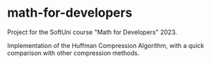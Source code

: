 # math-for-developers
Project for the SoftUni course "Math for Developers" 2023.

Implementation of the Huffman Compression Algorithm, with a quick comparison with other compression methods.

